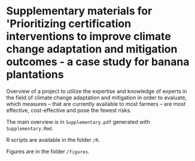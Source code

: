 # Supplementary materials for 'Prioritizing certification interventions to improve climate change adaptation and mitigation outcomes - a case study for banana plantations

Overview of a project to utilize the expertise and knowledge of experts in the field of climate change adaptation and mitigation in order to evaluate, which measures – that are currently available to most farmers – are most effective, cost-effective and pose the fewest risks. 

The main overview is in `Supplementary.pdf` generated with `Supplementary.Rmd`.

R scripts are available in the folder `/R`.

Figures are in the folder `/figures`.

